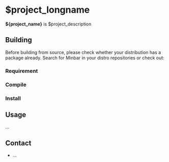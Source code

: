 $project_longname
===================

__${project_name}__ is $project_description

Building
--------
Before building from source, please check whether your distribution
has a package already. Search for Minbar in your distro repositories
or check out:

### Requirement

### Compile

### Install

Usage
-----
...

Contact
-------
+ ...

